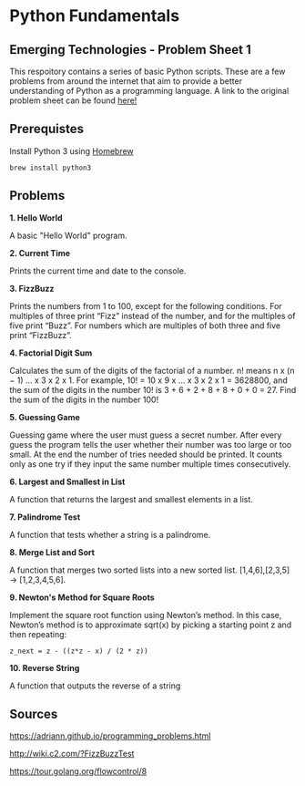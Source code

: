 # Python Fundamentals

## Emerging Technologies - Problem Sheet 1

This respoitory contains a series of basic Python scripts. These are a few problems from around the internet that aim
to provide a better understanding of Python as a programming language. A link to the original problem sheet can be found
[here!](https://emerging-technologies.github.io/problems/python-fundamentals.html)

## Prerequistes

Install Python 3 using [Homebrew](https://brew.sh/)

```
brew install python3
```
## Problems
 
**1. Hello World**

A basic "Hello World" program.

**2. Current Time**

Prints the current time and date to the console.

**3. FizzBuzz**

Prints the numbers from 1 to 100, except for the following conditions. For multiples of three print “Fizz” instead of
the number, and for the multiples of five print “Buzz”. For numbers which are multiples of both three and five print
“FizzBuzz”.

**4. Factorial Digit Sum**

Calculates the sum of the digits of the factorial of a number. n! means n x (n − 1) … x 3 x 2 x 1. For example, 10! = 10
x 9 x … x 3 x 2 x 1 = 3628800, and the sum of the digits in the number 10! is 3 + 6 + 2 + 8 + 8 + 0 + 0 = 27. Find the
sum of the digits in the number 100!

**5. Guessing Game**

Guessing game where the user must guess a secret number. After every guess the program tells the user whether their
number was too large or too small. At the end the number of tries needed should be printed. It counts only as one try if
they input the same number multiple times consecutively.

**6. Largest and Smallest in List**

A function that returns the largest and smallest elements in a list.

**7. Palindrome Test**

A function that tests whether a string is a palindrome.

**8. Merge List and Sort**

A function that merges two sorted lists into a new sorted list. [1,4,6],[2,3,5] → [1,2,3,4,5,6].

**9. Newton's Method for Square Roots**

Implement the square root function using Newton’s method. In this case, Newton’s method is to approximate sqrt(x) by
picking a starting point z and then repeating:

```
z_next = z - ((z*z - x) / (2 * z))
```

**10. Reverse String**

A function that outputs the reverse of a string

## Sources

https://adriann.github.io/programming_problems.html

http://wiki.c2.com/?FizzBuzzTest

https://tour.golang.org/flowcontrol/8
